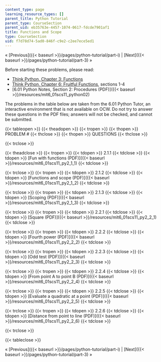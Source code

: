 ```yaml
---
content_type: page
learning_resource_types: []
parent_title: Python Tutorial
parent_type: CourseSection
parent_uid: eb35763e-4457-1074-0617-fdcde7901af1
title: Functions and Scope
type: CourseSection
uid: f7d78d74-5ad0-846f-c9e2-c2ee7ece5ed1
---
```


« [Previous]({{< baseurl >}}/pages/python-tutorial/part-i) | [Next]({{< baseurl >}}/pages/python-tutorial/part-3) »

Before starting these problems, please read:

*   [Think Python, Chapter 3: Functions](http://www.greenteapress.com/thinkpython/html/book004.html)
*   [Think Python, Chapter 6: Fruitful Functions](http://www.greenteapress.com/thinkpython/html/book007.html), sections 1-4
*   [6.01 Python Notes, Section 2: Procedures (PDF)]({{< baseurl >}}/resources/mit6_01scs11_python02)

The problems in the table below are taken from the 6.01 Python Tutor, an interactive environment that is not available on OCW. Do not try to answer these questions in the PDF files; answers will not be checked, and cannot be submitted.

{{< tableopen >}}
{{< theadopen >}}
{{< tropen >}}
{{< thopen >}}
PROBLEM #
{{< thclose >}}
{{< thopen >}}
QUESTIONS
{{< thclose >}}

{{< trclose >}}

{{< theadclose >}}
{{< tropen >}}
{{< tdopen >}}
2.1.1
{{< tdclose >}}
{{< tdopen >}}
[Fun with functions (PDF)]({{< baseurl >}}/resources/mit6_01scs11_py2_1_1)
{{< tdclose >}}

{{< trclose >}}
{{< tropen >}}
{{< tdopen >}}
2.1.2
{{< tdclose >}}
{{< tdopen >}}
[Functions and scope (PDF)]({{< baseurl >}}/resources/mit6_01scs11_py2_1_2)
{{< tdclose >}}

{{< trclose >}}
{{< tropen >}}
{{< tdopen >}}
2.1.3
{{< tdclose >}}
{{< tdopen >}}
[Scoping (PDF)]({{< baseurl >}}/resources/mit6_01scs11_py2_1_3)
{{< tdclose >}}

{{< trclose >}}
{{< tropen >}}
{{< tdopen >}}
2.2.1
{{< tdclose >}}
{{< tdopen >}}
[Square (PDF)]({{< baseurl >}}/resources/mit6_01scs11_py2_2_1)
{{< tdclose >}}

{{< trclose >}}
{{< tropen >}}
{{< tdopen >}}
2.2.2
{{< tdclose >}}
{{< tdopen >}}
[Fourth power (PDF)]({{< baseurl >}}/resources/mit6_01scs11_py2_2_2)
{{< tdclose >}}

{{< trclose >}}
{{< tropen >}}
{{< tdopen >}}
2.2.3
{{< tdclose >}}
{{< tdopen >}}
[Odd test (PDF)]({{< baseurl >}}/resources/mit6_01scs11_py2_2_3)
{{< tdclose >}}

{{< trclose >}}
{{< tropen >}}
{{< tdopen >}}
2.2.4
{{< tdclose >}}
{{< tdopen >}}
[From point A to point B (PDF)]({{< baseurl >}}/resources/mit6_01scs11_py2_2_4)
{{< tdclose >}}

{{< trclose >}}
{{< tropen >}}
{{< tdopen >}}
2.2.5
{{< tdclose >}}
{{< tdopen >}}
[Evaluate a quadratic at a point (PDF)]({{< baseurl >}}/resources/mit6_01scs11_py2_2_5)
{{< tdclose >}}

{{< trclose >}}
{{< tropen >}}
{{< tdopen >}}
2.2.6
{{< tdclose >}}
{{< tdopen >}}
[Distance from point to line (PDF)]({{< baseurl >}}/resources/mit6_01scs11_py2_2_6)
{{< tdclose >}}

{{< trclose >}}

{{< tableclose >}}

« [Previous]({{< baseurl >}}/pages/python-tutorial/part-i) | [Next]({{< baseurl >}}/pages/python-tutorial/part-3) »
